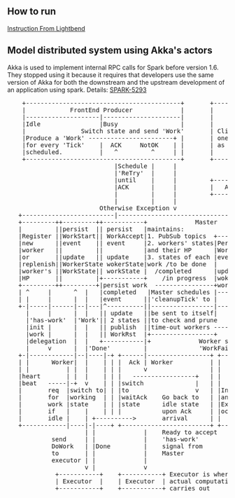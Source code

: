 ## How to run
[Instruction From Lightbend](https://developer.lightbend.com/guides/akka-distributed-workers-scala/experimenting.html)

## Model distributed system using Akka's actors
Akka is used to implement internal RPC calls for Spark before version 1.6. 
They stopped using it because it requires that developers use the same version of Akka for both the downstream and the upstream development of an application using spark. Details: [SPARK-5293](https://issues.apache.org/jira/browse/SPARK-5293) 

<pre>
    +------------------------------------------+       +--------------------------+                    
    |            FrontEnd Producer             |       |    FrontEnd Consumer     |                    
    |--------------------|---------------------|       |                          |                    
    |Idle                |Busy                 |       |                          |                    
    |               Switch state and send 'Work'       | Clients that subscribed  |                    
    |Produce a 'Work' -----------------------+ |       | one or more topics, such |                    
    |for every 'Tick'    |  ACK     NotOK    | |       | as "WorkResult".         |                    
    |scheduled.          |   ^         ^     | |       |                          |                    
    +------------------------------------------+       +--------------------------+                    
                             |Schedule |     |                       ^                                 
                             |'ReTry'  |     |                       | WorkRst                         
                             |until    |     |         +--------------------------+                    
                             |ACK      |     |         |   Akka PubSub Mediator   |                    
                             |         |     |         +--------------------------+                    
                             |         |     |                       ^                                 
                         Otherwise Exception v                       | WorkRst     
   +-------------------------|----------------------------------------------------+
   +---------++---------++-----------+             Master            +-----------+|                    
   |         ||persist  || persist   |maintains:                     | Recovery  ||                    
   |Register ||WorkStart|| WorkAccept|1. PubSub topics  +------------+           ||                    
   |new      ||event    || event     |2. workers' states|Persist     |------------|                    
   |worker   ||         ||           |and their HP      |WorkerFailed|           ||                    
   |or       ||update   || update    |3. states of each |event       |from       ||                    
   |replenish||WorkerState wokerState|work /to be done  |            |'event-log-||                    
   |worker's ||WorkState|| workState |	/completed      |update      |replay'    ||                    
   |HP       ||         |+-----------+    /in progress  |wokerState  |           ||                    
   +---------++---------+|persist work  ----------------+workState   |           ||                    
   | ^     |      ^  |   |completed   |Master schedules |------------+from 'snap-||                    
   | |     |      |  |   |event      ||'cleanupTick' to |       ^    |shot'      ||                    
   +-|-----|------|--|---|^----------||-----------------|---^---|----+-----------++                    
     |     |      |  |   || update   ||be sent to itself|   |   |                                      
     |'has-work'  |'Work'|| 2 states ||to check and prune   |   | Worker sends                         
     |init |      |  |   || publish  ||time-out workers ----+   | 'De-register'                        
     |work |      |  |   || WorkRst  |+-----------------+       | before gracefully                    
     |delegation  |  |   +-----------|+             Worker sends| quit cluster                         
     |     v      |  |'Done'         |              'WorkFail'  |                                      
   +-|------------|--|----|-+ +------|-----------------+ +------|-----------------+                    
   | |      Worker|  |    | | |  Ack | Worker          | |      |  Worker         |                    
   | |          | |  |    | | |      v                 | |      ^                 |                    
   |heart       | |  |    | | |   -----------------+   | |      |--------         |                    
   |beat   -----|-+  v    | | |switch              |   | |  ----+     Worker      |                    
   |       req  |switch to| | |to                  v   | |In case of  de-register |                    
   |       for  |working  | | |waitAck    Go back to   | |any other   could happen|                    
   |       work |state    | | |state      idle state   | |Exceptions  during any  |                    
   |       if   |    |    | | |           upon Ack     | |occurred    state       |                    
   |       idle |    | +---------->       arrival      | |                        |                    
   +------------|----|-|----+ +------------------------+ +------------------------+                    
                     | |             |    Ready to accept   Each Worker init|                          
            send     | |             |    'has-work'        an Executor and |                          
            DoWork   | |Done         |    signal from       coordinate work |                          
            to       | |             |    Master            between Master  |                          
            executor | |             |                      and Executor    |                          
                     v |             v                                      v                          
             +-----------+    +-----------+ Executor is where   +-----------+                          
             | Executor  |    | Executor  | actual computation  | Executor  |                          
             +-----------+    +-----------+ carries out         +-----------+                          
</pre>
                                                                                                       

